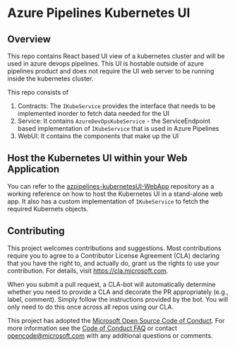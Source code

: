 
# Azure Pipelines Kubernetes UI

## Overview

This repo contains React based UI view of a kubernetes cluster and will be used in azure devops pipelines. This UI is hostable outside of azure pipelines product and does not require the UI web server to be running inside the kubernetes cluster.

This repo consists of
1. Contracts: The `IKubeService` provides the interface that needs to be implemented inorder to fetch data needed for the UI
2. Service: It contains `AzureDevOpsKubeService` - the ServiceEndpoint based implementation of `IKubeService` that is used in Azure Pipelines
3. WebUI: It contains the components that make up the UI

## Host the Kubernetes UI within your Web Application

You can refer to the [azpipelines-kubernetesUI-WebApp](https://github.com/Microsoft/azpipelines-kubernetesUI-WebApp) repository as a working reference on how to host the Kubernetes UI in a stand-alone web app. It also has a custom implementation of `IKubeService` to fetch the required Kubernets objects.

## Contributing

This project welcomes contributions and suggestions.  Most contributions require you to agree to a
Contributor License Agreement (CLA) declaring that you have the right to, and actually do, grant us
the rights to use your contribution. For details, visit https://cla.microsoft.com.

When you submit a pull request, a CLA-bot will automatically determine whether you need to provide
a CLA and decorate the PR appropriately (e.g., label, comment). Simply follow the instructions
provided by the bot. You will only need to do this once across all repos using our CLA.

This project has adopted the [Microsoft Open Source Code of Conduct](https://opensource.microsoft.com/codeofconduct/).
For more information see the [Code of Conduct FAQ](https://opensource.microsoft.com/codeofconduct/faq/) or
contact [opencode@microsoft.com](mailto:opencode@microsoft.com) with any additional questions or comments.
